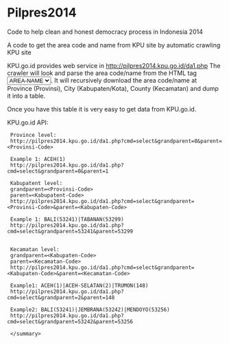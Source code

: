 Pilpres2014
===========

Code to help clean and honest democracy process in Indonesia 2014

A code to get the area code and name from KPU site by automatic crawling KPU site
     
KPU.go.id provides web service in http://pilpres2014.kpu.go.id/da1.php
The crawler will look and parse the area code/name from the HTML tag <select name="wilayah_id"><option value="AREA-CODE">AREA-NAME</option>...</select>.
It will recursively download the area code/name at Province (Provinsi), City (Kabupaten/Kota), County (Kecamatan) and dump it into a table.
     
Once you have this table it is very easy to get data from KPU.go.id.
     
KPU.go.id API:
     
     Province level:
     http://pilpres2014.kpu.go.id/da1.php?cmd=select&grandparent=0&parent=<Provinsi-Code>
     
     Example 1: ACEH(1)
     http://pilpres2014.kpu.go.id/da1.php?cmd=select&grandparent=0&parent=1
     
     Kabupatent level:
     grandparent=<Provinsi-Code>
     parent=<Kabupatent-Code>
     http://pilpres2014.kpu.go.id/da1.php?cmd=select&grandparent=<Provinsi-Code>&parent=<Kabupaten-Code>
     
     Example 1: BALI(53241)|TABANAN(53299)
     http://pilpres2014.kpu.go.id/da1.php?cmd=select&grandparent=53241&parent=53299
     
     
     Kecamatan level:
     grandparent=<Kabupaten-Code>
     parent=<Kecamatan-Code>
     http://pilpres2014.kpu.go.id/da1.php?cmd=select&grandparent=<Kabupaten-Code>&parent=<Kecamatan-Code>
     
     Example1: ACEH(1)|ACEH-SELATAN(2)|TRUMON(148)
     http://pilpres2014.kpu.go.id/da1.php?cmd=select&grandparent=2&parent=148
     
     Example2: BALI(53241)|JEMBRANA(53242)|MENDOYO(53256)
     http://pilpres2014.kpu.go.id/da1.php?cmd=select&grandparent=53242&parent=53256
     
     </summary>
